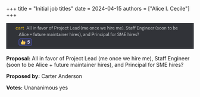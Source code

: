 +++
title = "Initial job titles"
date = 2024-04-15
authors = ["Alice I. Cecile"]
+++

<!-- more -->

![Initial job titles](initial_job_titles.png)

**Proposal:** All in favor of Project Lead (me once we hire me), Staff Engineer (soon to be Alice + future maintainer hires), and Principal for SME hires?

**Proposed by:** Carter Anderson

**Votes:** Unananimous yes
